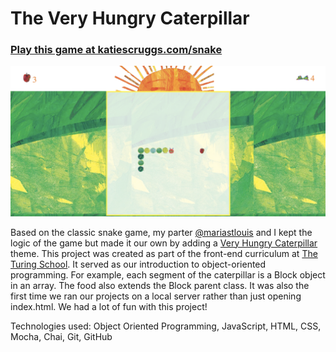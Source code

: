 # The Very Hungry Caterpillar

### [Play this game at katiescruggs.com/snake](http://katiescruggs.com/snake)

![alt text](./caterpillar-screenshot.png "Very Hungry Caterpillar Screenshot")

Based on the classic snake game, my parter [@mariastlouis](http://github.com/mariastlouis) and I kept the logic of the game but made it our own by adding a [Very Hungry Caterpillar](https://en.wikipedia.org/wiki/The_Very_Hungry_Caterpillar) theme. This project was created as part of the front-end curriculum at [The Turing School](http://turing.io). It served as our introduction to object-oriented programming. For example, each segment of the caterpillar is a Block object in an array. The food also extends the Block parent class. It was also the first time we ran our projects on a local server rather than just opening index.html. We had a lot of fun with this project!

Technologies used: Object Oriented Programming, JavaScript, HTML, CSS, Mocha, Chai, Git, GitHub
